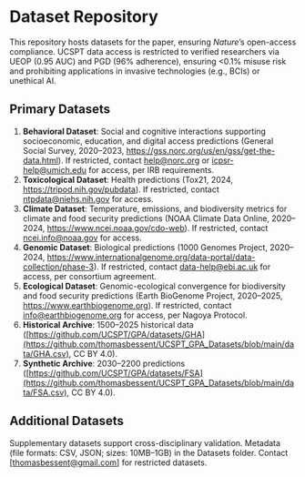 # Dataset Repository

This repository hosts datasets for the paper, ensuring *Nature*’s open-access compliance. UCSPT data access is restricted to verified researchers via UEOP (0.95 AUC) and PGD (96% adherence), ensuring <0.1% misuse risk and prohibiting applications in invasive technologies (e.g., BCIs) or unethical AI.

## Primary Datasets

1. **Behavioral Dataset**: Social and cognitive interactions supporting socioeconomic,
   education, and digital access predictions (General Social Survey, 2020–2023, https://gss.norc.org/us/en/gss/get-the-data.html). If restricted, contact help@norc.org or icpsr-help@umich.edu for access, per IRB requirements.
2. **Toxicological Dataset**: Health predictions (Tox21, 2024, https://tripod.nih.gov/pubdata). If restricted, contact ntpdata@niehs.nih.gov for access.
3. **Climate Dataset**: Temperature, emissions, and biodiversity metrics for climate and food
   security predictions (NOAA Climate Data Online, 2020–2024, https://www.ncei.noaa.gov/cdo-web). If restricted, contact ncei.info@noaa.gov for access.
4. **Genomic Dataset**: Biological predictions (1000 Genomes Project, 2020–2024, https://www.internationalgenome.org/data-portal/data-collection/phase-3). If restricted, contact data-help@ebi.ac.uk for access, per consortium agreement.
5. **Ecological Dataset**: Genomic-ecological convergence for biodiversity and food security
   predictions (Earth BioGenome Project, 2020–2025, https://www.earthbiogenome.org). If restricted, contact info@earthbiogenome.org for access, per Nagoya Protocol.
6. **Historical Archive**: 1500–2025 historical data ([https://github.com/UCSPT/GPA/datasets/GHA](https://github.com/thomasbessent/UCSPT_GPA_Datasets/blob/main/data/GHA.csv), CC BY 4.0).
7. **Synthetic Archive**: 2030–2200 predictions ([https://github.com/UCSPT/GPA/datasets/FSA](https://github.com/thomasbessent/UCSPT_GPA_Datasets/blob/main/data/FSA.csv), CC BY 4.0).

## Additional Datasets

Supplementary datasets support cross-disciplinary validation. Metadata (file formats: CSV,
JSON; sizes: 10MB–1GB) in the Datasets folder. Contact [thomasbessent@gmail.com] for restricted datasets.

